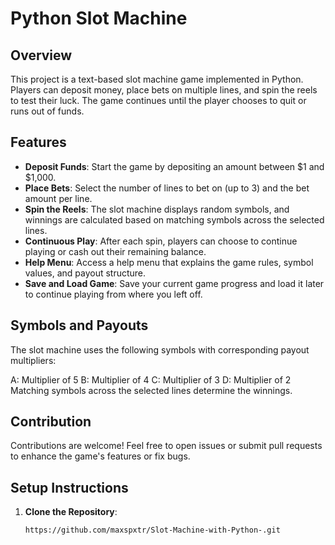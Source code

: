 # Python Slot Machine

## Overview

This project is a text-based slot machine game implemented in Python. Players can deposit money, place bets on multiple lines, and spin the reels to test their luck. The game continues until the player chooses to quit or runs out of funds.

## Features

- **Deposit Funds**: Start the game by depositing an amount between $1 and $1,000.
- **Place Bets**: Select the number of lines to bet on (up to 3) and the bet amount per line.
- **Spin the Reels**: The slot machine displays random symbols, and winnings are calculated based on matching symbols across the selected lines.
- **Continuous Play**: After each spin, players can choose to continue playing or cash out their remaining balance.
- **Help Menu**: Access a help menu that explains the game rules, symbol values, and payout structure.
- **Save and Load Game**: Save your current game progress and load it later to continue playing from where you left off.


## Symbols and Payouts
The slot machine uses the following symbols with corresponding payout multipliers:

A: Multiplier of 5
B: Multiplier of 4
C: Multiplier of 3
D: Multiplier of 2
Matching symbols across the selected lines determine the winnings.

## Contribution
Contributions are welcome! Feel free to open issues or submit pull requests to enhance the game's features or fix bugs.


## Setup Instructions

1. **Clone the Repository**:

   ```bash
   https://github.com/maxspxtr/Slot-Machine-with-Python-.git 
